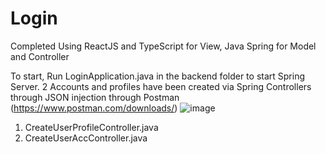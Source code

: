 # Login
Completed Using ReactJS and TypeScript for View,
Java Spring for Model and Controller

To start, Run LoginApplication.java in the backend folder to start Spring Server.
2 Accounts and profiles have been created via Spring Controllers through JSON injection through Postman (https://www.postman.com/downloads/)
![image](https://github.com/KkyKai/Login/assets/79208005/1056983f-78ad-4b45-8b2e-bfd44ee0ce80)

1. CreateUserProfileController.java
3. CreateUserAccController.java



